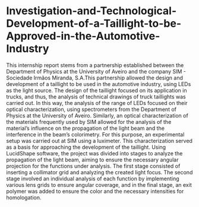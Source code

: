 # Investigation-and-Technological-Development-of-a-Taillight-to-be-Approved-in-the-Automotive-Industry
This internship report stems from a partnership established between the Department of Physics at the University of Aveiro and the company SIM - Sociedade Irmãos Miranda, S.A.This partnership allowed the design and development of a taillight to be used in the automotive industry, using LEDs as the light source. The design of the taillight focused on its application in trucks, and thus, the analysis of technical drawings of truck taillights was carried out. In this way, the analysis of the range of LEDs focused on their optical characterization, using spectrometers from the Department of Physics at the University of Aveiro. Similarly, an optical characterization of the materials frequently used by SIM allowed for the analysis of the material’s influence on the propagation of the light beam and the interference in the beam’s colorimetry. For this purpose, an experimental setup was carried out at SIM using a luximeter. This characterization served as a basis for approaching the development of the taillight. Using LucidShape software, the project was divided into stages to analyze the propagation of the light beam, aiming to ensure the necessary angular projection for the functions under analysis. The first stage consisted of inserting a collimator grid and analyzing the created light focus. The second stage involved an individual analysis of each function by implementing various lens grids to ensure angular coverage, and in the final stage, an exit polymer was added to ensure the color and the necessary intensities for homologation.

